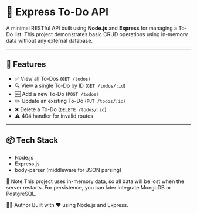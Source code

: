 # 📝 Express To-Do API

A minimal RESTful API built using **Node.js** and **Express** for managing a To-Do list. This project demonstrates basic CRUD operations using in-memory data without any external database.

---

## 🚀 Features

- ✅ View all To-Dos (`GET /todos`)
- 🔍 View a single To-Do by ID (`GET /todos/:id`)
- 🆕 Add a new To-Do (`POST /todos`)
- ✏️ Update an existing To-Do (`PUT /todos/:id`)
- ❌ Delete a To-Do (`DELETE /todos/:id`)
- ⚠️ 404 handler for invalid routes

---

## 📦 Tech Stack

- Node.js
- Express.js
- body-parser (middleware for JSON parsing)


📌 Note
This project uses in-memory data, so all data will be lost when the server restarts. For persistence, you can later integrate MongoDB or PostgreSQL.

🧑‍💻 Author
Built with ❤️ using Node.js and Express.
